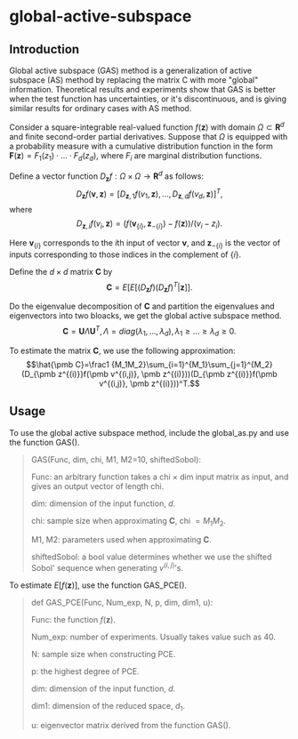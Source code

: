 # global-active-subspace
## Introduction
Global active subspace (GAS) method is a generalization of active subspace (AS) method by replacing the matrix C with more "global" information. Theoretical results and experiments show that GAS is better when the test function has uncertainties, or it's discontinuous, and is giving similar results for ordinary cases with AS method.

Consider a square-integrable real-valued function $f(\pmb z)$ with domain $\Omega\subset\pmb R^d$ and finite second-order partial derivatives. Suppose that $\Omega$ is equipped with a probability measure with a cumulative distribution function in the form $\pmb F(\pmb z)=F_1(z_1)\cdot \ldots \cdot F_d(z_d)$, where $F_i$ are marginal distribution functions. 

Define a vector function $D_{\pmb z}f:\Omega\times\Omega\rightarrow\pmb R^d$ as follows: 
$$D_{\pmb z}f(\pmb v,\pmb z)=[D_{\pmb z,1}f(v_{1},\pmb z),...,D_{\pmb z,d}f(v_{d},\pmb z)]^T,$$
where
$$D_{\pmb z,i}f(v_{i},\pmb z)=(f(\pmb v_{\{i\}},\pmb z_{-\{i\}})-f(\pmb z))/(v_{i}-z_{i}).$$

Here $\pmb v_{\{i\}}$ corresponds to the $i$th input of vector $\pmb v$, and $\pmb z_{-\{i\}}$ is the vector of inputs corresponding to those indices in the complement of $\{i\}$. 

Define the $d\times d$ matrix $\pmb C$ by
$$\pmb C=E[E[(D_{\pmb z}f)(D_{\pmb z}f)^T|\pmb z]].$$

Do the eigenvalue decomposition of $\pmb C$ and partition the eigenvalues and eigenvectors into two bloacks, we get the global active subspace method.
$$\pmb C=\pmb U\Lambda \pmb U^T,\Lambda=diag(\lambda_1,...,\lambda_d), \lambda_1\geq...\geq \lambda_d\geq 0.$$

To estimate the matrix $\pmb C$, we use the following approximation:
$$\hat{\pmb C}=\frac1 {M_1M_2}\sum_{i=1}^{M_1}\sum_{j=1}^{M_2}(D_{\pmb z^{(i)}}f(\pmb v^{(i,j)}, \pmb z^{(i)}))(D_{\pmb z^{(i)}}f(\pmb v^{(i,j)}, \pmb z^{(i)}))^T.$$


## Usage
To use the global active subspace method, include the global_as.py and use the function GAS(). 

>GAS(Func, dim, chi, M1, M2=10, shiftedSobol):
>
>Func: an arbitrary function takes a chi $\times$ dim input matrix as input, and gives an output vector of length chi.
>
>dim: dimension of the input function, $d$.
>
>chi: sample size when approximating $\pmb C$, chi $=M_1M_2$.
>
>M1, M2: parameters used when approximating $\pmb C$.
>
>shiftedSobol: a bool value determines whether we use the shifted Sobol' sequence when generating $v^{(i,j)}$'s. 

To estimate $E[f(\pmb z)]$, use the function GAS_PCE().

>def GAS_PCE(Func, Num_exp, N, p, dim, dim1, u): 
>
>Func: the function $f(\pmb z)$.
>
>Num_exp: number of experiments. Usually takes value such as 40.
>
>N: sample size when constructing PCE.
>
>p: the highest degree of PCE.
>
>dim: dimension of the input function, $d$.
>
>dim1: dimension of the reduced space, $d_1$.
>
>u: eigenvector matrix derived from the function GAS(). 
